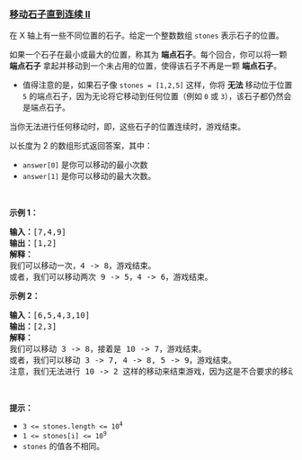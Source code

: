 ### [移动石子直到连续 II](https://leetcode-cn.com/problems/moving-stones-until-consecutive-ii)

<p>在 X 轴上有一些不同位置的石子。给定一个整数数组&nbsp;<code>stones</code>&nbsp;表示石子的位置。</p>

<p>如果一个石子在最小或最大的位置，称其为&nbsp;<strong>端点石子</strong>。每个回合，你可以将一颗 <strong>端点石子</strong> 拿起并移动到一个未占用的位置，使得该石子不再是一颗 <strong>端点石子</strong>。</p>

<ul>
	<li>值得注意的是，如果石子像&nbsp;<code>stones = [1,2,5]</code>&nbsp;这样，你将 <strong>无法 </strong>移动位于位置 <code>5</code> 的端点石子，因为无论将它移动到任何位置（例如 <code>0</code> 或 <code>3</code>），该石子都仍然会是端点石子。</li>
</ul>

<p>当你无法进行任何移动时，即，这些石子的位置连续时，游戏结束。</p>

<p>以长度为 2 的数组形式返回答案，其中：</p>

<ul>
	<li><code>answer[0]</code>&nbsp;是你可以移动的最小次数</li>
	<li><code>answer[1]</code>&nbsp;是你可以移动的最大次数。</li>
</ul>

<p>&nbsp;</p>

<p><strong>示例 1：</strong></p>

<pre>
<strong>输入：</strong>[7,4,9]
<strong>输出：</strong>[1,2]
<strong>解释：</strong>
我们可以移动一次，4 -&gt; 8，游戏结束。
或者，我们可以移动两次 9 -&gt; 5，4 -&gt; 6，游戏结束。
</pre>

<p><strong>示例&nbsp;2：</strong></p>

<pre>
<strong>输入：</strong>[6,5,4,3,10]
<strong>输出：</strong>[2,3]
<strong>解释：</strong>
我们可以移动 3 -&gt; 8，接着是 10 -&gt; 7，游戏结束。
或者，我们可以移动 3 -&gt; 7, 4 -&gt; 8, 5 -&gt; 9，游戏结束。
注意，我们无法进行 10 -&gt; 2 这样的移动来结束游戏，因为这是不合要求的移动。
</pre>

<p>&nbsp;</p>

<p><strong>提示：</strong></p>

<ul>
	<li><code>3 &lt;= stones.length &lt;= 10<sup>4</sup></code></li>
	<li><code>1 &lt;= stones[i] &lt;= 10<sup>9</sup></code></li>
	<li><code>stones</code>&nbsp;的值各不相同。</li>
</ul>

<p>&nbsp;</p>
